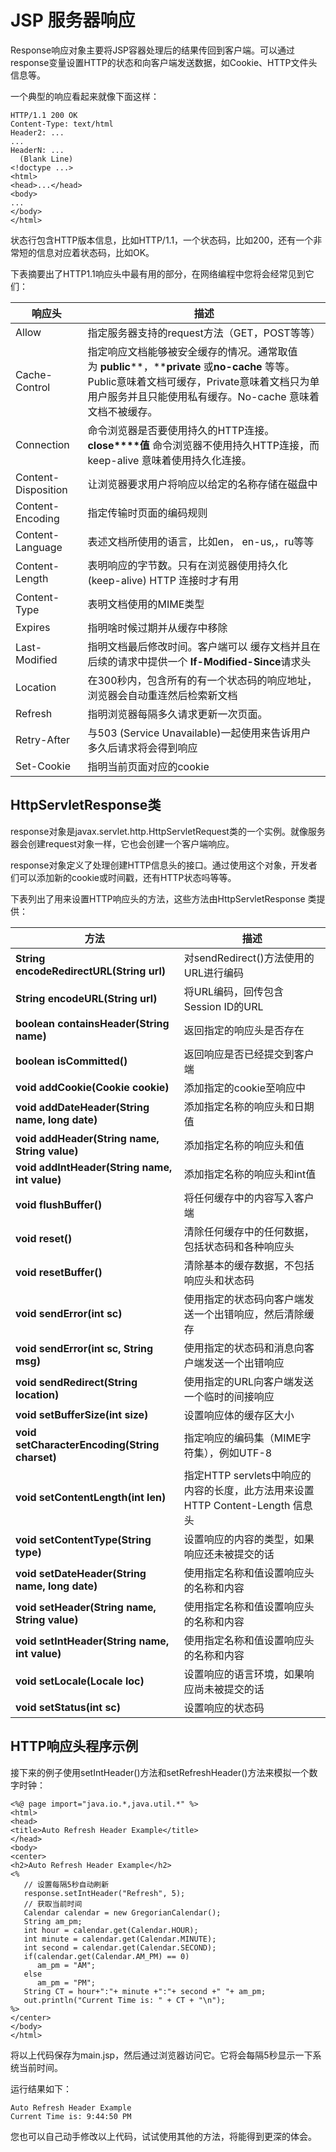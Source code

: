 
# JSP 服务器响应

Response响应对象主要将JSP容器处理后的结果传回到客户端。可以通过response变量设置HTTP的状态和向客户端发送数据，如Cookie、HTTP文件头信息等。

一个典型的响应看起来就像下面这样：

```
HTTP/1.1 200 OK
Content-Type: text/html
Header2: ...
...
HeaderN: ...
  (Blank Line)
<!doctype ...>
<html>
<head>...</head>
<body>
...
</body>
</html>

```

状态行包含HTTP版本信息，比如HTTP/1.1，一个状态码，比如200，还有一个非常短的信息对应着状态码，比如OK。

下表摘要出了HTTP1.1响应头中最有用的部分，在网络编程中您将会经常见到它们：

| **响应头** | **描述** |
| --- | --- |
| Allow | 指定服务器支持的request方法（GET，POST等等） |
| Cache-Control | 指定响应文档能够被安全缓存的情况。通常取值为 **public****，****private** 或**no-cache** 等等。 Public意味着文档可缓存，Private意味着文档只为单用户服务并且只能使用私有缓存。No-cache 意味着文档不被缓存。 |
| Connection | 命令浏览器是否要使用持久的HTTP连接。**close****值** 命令浏览器不使用持久HTTP连接，而keep-alive 意味着使用持久化连接。 |
| Content-Disposition | 让浏览器要求用户将响应以给定的名称存储在磁盘中 |
| Content-Encoding | 指定传输时页面的编码规则 |
| Content-Language | 表述文档所使用的语言，比如en， en-us,，ru等等 |
| Content-Length | 表明响应的字节数。只有在浏览器使用持久化 (keep-alive) HTTP 连接时才有用 |
| Content-Type | 表明文档使用的MIME类型 |
| Expires | 指明啥时候过期并从缓存中移除 |
| Last-Modified | 指明文档最后修改时间。客户端可以 缓存文档并且在后续的请求中提供一个 **If-Modified-Since**请求头 |
| Location | 在300秒内，包含所有的有一个状态码的响应地址，浏览器会自动重连然后检索新文档 |
| Refresh | 指明浏览器每隔多久请求更新一次页面。 |
| Retry-After | 与503 (Service Unavailable)一起使用来告诉用户多久后请求将会得到响应 |
| Set-Cookie | 指明当前页面对应的cookie |

## HttpServletResponse类

response对象是javax.servlet.http.HttpServletRequest类的一个实例。就像服务器会创建request对象一样，它也会创建一个客户端响应。

response对象定义了处理创建HTTP信息头的接口。通过使用这个对象，开发者们可以添加新的cookie或时间戳，还有HTTP状态吗等等。

下表列出了用来设置HTTP响应头的方法，这些方法由HttpServletResponse 类提供：

| **方法** | **描述** |
| --- | --- |
| **String encodeRedirectURL(String url)** |对sendRedirect()方法使用的URL进行编码 |
| **String encodeURL(String url)** |将URL编码，回传包含Session ID的URL |
| **boolean containsHeader(String name)** |返回指定的响应头是否存在 |
| **boolean isCommitted()** |返回响应是否已经提交到客户端 |
| **void addCookie(Cookie cookie)** |添加指定的cookie至响应中 |
| **void addDateHeader(String name, long date)** |添加指定名称的响应头和日期值 |
| **void addHeader(String name, String value)** |添加指定名称的响应头和值 |
| **void addIntHeader(String name, int value)** |添加指定名称的响应头和int值 |
| **void flushBuffer()** |将任何缓存中的内容写入客户端 |
| **void reset()** |清除任何缓存中的任何数据，包括状态码和各种响应头 |
| **void resetBuffer()** |清除基本的缓存数据，不包括响应头和状态码 |
| **void sendError(int sc)** |使用指定的状态码向客户端发送一个出错响应，然后清除缓存 |
| **void sendError(int sc, String msg)** |使用指定的状态码和消息向客户端发送一个出错响应 |
| **void sendRedirect(String location)** |使用指定的URL向客户端发送一个临时的间接响应 |
| **void setBufferSize(int size)** |设置响应体的缓存区大小 |
| **void setCharacterEncoding(String charset)** |指定响应的编码集（MIME字符集），例如UTF-8 |
| **void setContentLength(int len)** |指定HTTP servlets中响应的内容的长度，此方法用来设置 HTTP Content-Length 信息头 |
| **void setContentType(String type)** |设置响应的内容的类型，如果响应还未被提交的话 |
| **void setDateHeader(String name, long date)** |使用指定名称和值设置响应头的名称和内容 |
| **void setHeader(String name, String value)** |使用指定名称和值设置响应头的名称和内容 |
| **void setIntHeader(String name, int value)** |使用指定名称和值设置响应头的名称和内容 |
| **void setLocale(Locale loc)** |设置响应的语言环境，如果响应尚未被提交的话 |
| **void setStatus(int sc)** |设置响应的状态码 |

## HTTP响应头程序示例

接下来的例子使用setIntHeader()方法和setRefreshHeader()方法来模拟一个数字时钟：

```
<%@ page import="java.io.*,java.util.*" %>
<html>
<head>
<title>Auto Refresh Header Example</title>
</head>
<body>
<center>
<h2>Auto Refresh Header Example</h2>
<%
   // 设置每隔5秒自动刷新
   response.setIntHeader("Refresh", 5);
   // 获取当前时间
   Calendar calendar = new GregorianCalendar();
   String am_pm;
   int hour = calendar.get(Calendar.HOUR);
   int minute = calendar.get(Calendar.MINUTE);
   int second = calendar.get(Calendar.SECOND);
   if(calendar.get(Calendar.AM_PM) == 0)
      am_pm = "AM";
   else
      am_pm = "PM";
   String CT = hour+":"+ minute +":"+ second +" "+ am_pm;
   out.println("Current Time is: " + CT + "\n");
%>
</center>
</body>
</html>

```

将以上代码保存为main.jsp，然后通过浏览器访问它。它将会每隔5秒显示一下系统当前时间。

运行结果如下：

```
Auto Refresh Header Example
Current Time is: 9:44:50 PM

```

您也可以自己动手修改以上代码，试试使用其他的方法，将能得到更深的体会。
